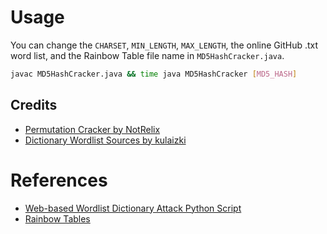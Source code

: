 # Usage

You can change the `CHARSET`, `MIN_LENGTH`, `MAX_LENGTH`, the online GitHub .txt word list, and the Rainbow Table file name in `MD5HashCracker.java`.

```bash
javac MD5HashCracker.java && time java MD5HashCracker [MD5_HASH]
```

## Credits

- [Permutation Cracker by NotRelix](https://github.com/NotRelix)
- [Dictionary Wordlist Sources by kulaizki](https://github.com/kulaizki)

# References

- [Web-based Wordlist Dictionary Attack Python Script](https://github.com/amaitou/Md5Ghost)
- [Rainbow Tables](https://freerainbowtables.com/)
